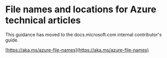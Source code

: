 # File names and locations for Azure technical articles

This guidance has moved to the docs.microsoft.com internal contributor's guide.

[https://aka.ms/azure-file-names](https://aka.ms/azure-file-names)
